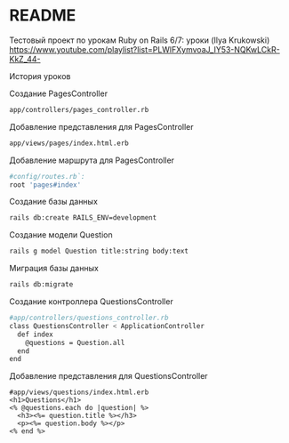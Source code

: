 # README
Тестовый проект по урокам Ruby on Rails 6/7: уроки (Ilya Krukowski)
https://www.youtube.com/playlist?list=PLWlFXymvoaJ_IY53-NQKwLCkR-KkZ_44-

История уроков

Создание PagesController 
```sh
app/controllers/pages_controller.rb
``` 

Добавление представления для PagesController 
```sh
app/views/pages/index.html.erb
```

Добавление маршрута для PagesController 
```sh
#config/routes.rb`: 
root 'pages#index'
```

Создание базы данных 
```sh
rails db:create RAILS_ENV=development
```

Создание модели Question 
```sh
rails g model Question title:string body:text
```

Миграция базы данных 
```sh
rails db:migrate
```

Создание контроллера QuestionsController 
```sh
#app/controllers/questions_controller.rb
class QuestionsController < ApplicationController
  def index
    @questions = Question.all
  end
end
```
Добавление представления для QuestionsController 
```erb
#app/views/questions/index.html.erb
<h1>Questions</h1>
<% @questions.each do |question| %>
  <h3><%= question.title %></h3>
  <p><%= question.body %></p>
<% end %>
```